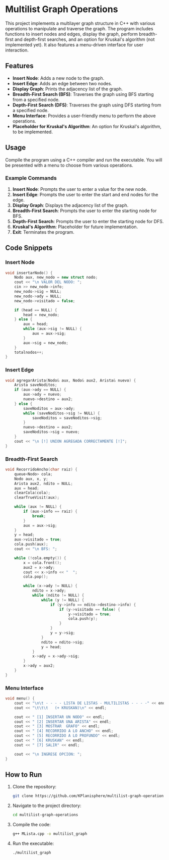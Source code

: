 # Multilist Graph Operations

This project implements a multilayer graph structure in C++ with various operations to manipulate and traverse the graph. The program includes functions to insert nodes and edges, display the graph, perform breadth-first and depth-first searches, and an option for Kruskal's algorithm (not implemented yet). It also features a menu-driven interface for user interaction.

## Features

- **Insert Node**: Adds a new node to the graph.
- **Insert Edge**: Adds an edge between two nodes.
- **Display Graph**: Prints the adjacency list of the graph.
- **Breadth-First Search (BFS)**: Traverses the graph using BFS starting from a specified node.
- **Depth-First Search (DFS)**: Traverses the graph using DFS starting from a specified node.
- **Menu Interface**: Provides a user-friendly menu to perform the above operations.
- **Placeholder for Kruskal's Algorithm**: An option for Kruskal's algorithm, to be implemented.

## Usage

Compile the program using a C++ compiler and run the executable. You will be presented with a menu to choose from various operations.

### Example Commands

1. **Insert Node**: Prompts the user to enter a value for the new node.
2. **Insert Edge**: Prompts the user to enter the start and end nodes for the edge.
3. **Display Graph**: Displays the adjacency list of the graph.
4. **Breadth-First Search**: Prompts the user to enter the starting node for BFS.
5. **Depth-First Search**: Prompts the user to enter the starting node for DFS.
6. **Kruskal's Algorithm**: Placeholder for future implementation.
7. **Exit**: Terminates the program.

## Code Snippets

### Insert Node
```cpp
void insertarNodo() {
    Nodo aux, new_nodo = new struct nodo;
    cout << "\n VALOR DEL NODO: ";
    cin >> new_nodo->info;
    new_nodo->sig = NULL;
    new_nodo->ady = NULL;
    new_nodo->visitado = false;

    if (head == NULL) {
        head = new_nodo;
    } else {
        aux = head;
        while (aux->sig != NULL) {
            aux = aux->sig;
        }
        aux->sig = new_nodo;
    }
    totalnodos++;
}
```

### Insert Edge
```cpp
void agregarArista(Nodo& aux, Nodo& aux2, Arista& nuevo) {
    Arista saveNoditos;
    if (aux->ady == NULL) {
        aux->ady = nuevo;
        nuevo->destino = aux2;
    } else {
        saveNoditos = aux->ady;
        while (saveNoditos->sig != NULL) {
            saveNoditos = saveNoditos->sig;
        }
        nuevo->destino = aux2;
        saveNoditos->sig = nuevo;
    }
    cout << "\n [!] UNION AGREGADA CORRECTAMENTE [!]";
}
```

### Breadth-First Search

```cpp
void RecorridoAncho(char raiz) {
    queue<Nodo> cola;
    Nodo aux, x, y;
    Arista aux2, ndito = NULL;
    aux = head;
    clearCola(cola);
    clearTrueVisit(aux);

    while (aux != NULL) {
        if (aux->info == raiz) {
            break;
        }
        aux = aux->sig;
    }
    y = head;
    aux->visitado = true;
    cola.push(aux);
    cout << "\n BFS: ";

    while (!cola.empty()) {
        x = cola.front();
        aux2 = x->ady;
        cout << x->info << "  ";
        cola.pop();

        while (x->ady != NULL) {
            ndito = x->ady;
            while (ndito != NULL) {
                while (y != NULL) {
                    if (y->info == ndito->destino->info) {
                        if (y->visitado == false) {
                            y->visitado = true;
                            cola.push(y);
                        }
                    }
                    y = y->sig;
                }
                ndito = ndito->sig;
                y = head;
            }
            x->ady = x->ady->sig;
        }
        x->ady = aux2;
    }
}
```

### Menu Interface

```cpp
void menu() {
    cout << "\n\t - - - - LISTA DE LISTAS - MULTILISTAS - - - -" << endl;
    cout << "\t\t\t   (+ KRUSKAN)\n" << endl;

    cout << " [1] INSERTAR UN NODO" << endl;
    cout << " [2] INSERTAR UNA ARISTA" << endl;
    cout << " [3] MOSTRAR  GRAFO" << endl;
    cout << " [4] RECORRIDO A LO ANCHO" << endl;
    cout << " [5] RECORRIDO A LO PROFUNDO" << endl;
    cout << " [6] KRUSKAN" << endl;
    cout << " [7] SALIR" << endl;

    cout << "\n INGRESE OPCION: ";
}
```

## How to Run

1. Clone the repository:
    ```bash
    git clone https://github.com/KPlanisphere/multilist-graph-operations.git
    ```
2. Navigate to the project directory:
    ```bash
    cd multilist-graph-operations
    ```
3. Compile the code:
    ```bash
    g++ MLista.cpp -o multilist_graph
    ```
4. Run the executable:
    ```bash
    ./multilist_graph
    ```
